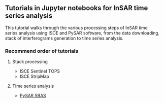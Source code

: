 ## Tutorials in Jupyter notebooks for InSAR time series analysis

This tutorial walks through the various processing steps of InSAR time series analysis using ISCE and PySAR software, from the data downloading, stack of interferograms generation to time series analysis.

### Recommend order of tutorials    

1. Stack processing     
   - ISCE Sentinel TOPS
   - ISCE StripMap

2. Time series analysis
   - [PySAR SBAS](https://nbviewer.jupyter.org/github/yunjunz/PySAR/blob/Notebook/docs/Notebooks/pysarApp.ipynb)
